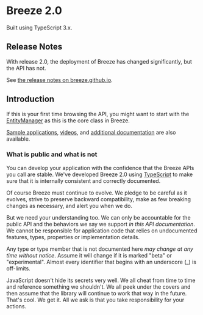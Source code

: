 # Breeze 2.0
Built using TypeScript 3.x.

## Release Notes

With release 2.0, the deployment of Breeze has changed significantly, but the API has not.

See <a href="http://breeze.github.io/doc-js/release-notes.html" target="_blank">the release notes on breeze.github.io</a>.

## Introduction

If this is your first time browsing the API, you might want to start with the <a href="/api-docs/classes/entitymanager.html">EntityManager</a> as this is the core class in Breeze.

<a href="http://breeze.github.io/doc-samples/">Sample applications</a>, <a href="http://www.youtube.com/playlist?list=PL88C2B43249433416&feature=plcp" target="_blank">videos</a>, and <a href="http://breeze.github.io/doc-js">additional documentation</a> are also available.

### What is public and what is not

You can develop your application with the confidence that the Breeze APIs you call are stable.  We've developed Breeze 2.0 using [TypeScript](http://typescriptlang.org) to make sure that it is internally consistent and correctly documented.

Of course Breeze must continue to evolve. We pledge to be careful as it evolves, strive to preserve backward compatibility, make as few breaking changes as necessary, and alert you when we do.

But we need your understanding too. We can only be accountable for the public API and the behaviors we say we support <i>in this API documentation</i>. We cannot be responsible for application code that relies on undocumented features, types, properties or implementation details.

Any type or type member that is not documented here <i>may change at any time without notice</i>. Assume it will change if it is marked "beta" or "experimental". Almost every identifier that begins with an underscore (_) is off-limits.

JavaScript doesn't hide its secrets very well. We all cheat from time to time and reference something we shouldn't. We all peek under the covers and then assume that the library will continue to work that way in the future. That's cool. We get it. All we ask is that you take responsibility for your actions.
